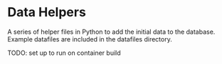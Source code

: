 #  Data Helpers

A series of helper files in Python to add the initial data to the database. Example datafiles are included in the datafiles directory.

TODO: set up to run on container build
